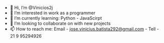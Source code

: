 - 👋 Hi, I’m @Vinicios2j
- 👀 I’m interested in work as a programmer
- 🌱 I’m currently learning: Python - JavaScirpt
- 💞️ I’m looking to collaborate on with new projects
- 📫 How to reach me: Email - jose.vinicius.batista292@gmail.com - Tell - 21 9 95294926
